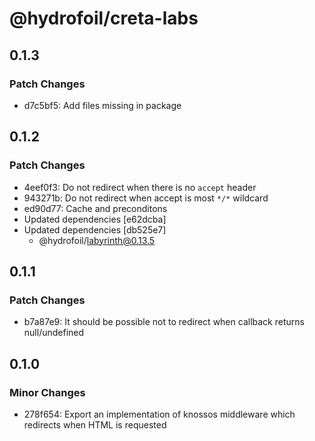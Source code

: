 # @hydrofoil/creta-labs

## 0.1.3

### Patch Changes

- d7c5bf5: Add files missing in package

## 0.1.2

### Patch Changes

- 4eef0f3: Do not redirect when there is no `accept` header
- 943271b: Do not redirect when accept is most `*/*` wildcard
- ed90d77: Cache and preconditons
- Updated dependencies [e62dcba]
- Updated dependencies [db525e7]
  - @hydrofoil/labyrinth@0.13.5

## 0.1.1

### Patch Changes

- b7a87e9: It should be possible not to redirect when callback returns null/undefined

## 0.1.0

### Minor Changes

- 278f654: Export an implementation of knossos middleware which redirects when HTML is requested
